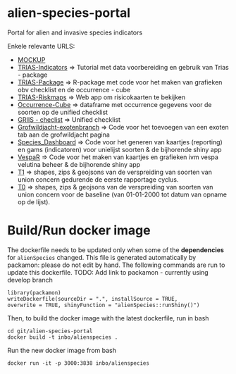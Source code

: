 # alien-species-portal
Portal for alien and invasive species indicators

Enkele relevante URLS:
- [MOCKUP](https://docs.google.com/presentation/d/1-ejJsMfjYXXkaR_6YBeylYouPuT0a6vsJAVW4nY9z1U/edit?usp=sharing)
- [TRIAS-Indicators](https://trias-project.github.io/indicators/) => Tutorial met data voorbereiding en gebruik van Trias - package
- [TRIAS-Package](https://github.com/trias-project/trias) => R-package met code voor het maken van grafieken obv checklist en de occurrence - cube
- [TRIAS-Riskmaps](https://trias-project.github.io/risk-maps/) => Web app om risicokaarten te bekijken 
- [Occurrence-Cube](https://raw.githubusercontent.com/trias-project/occ-cube-alien/master/data/processed/be_alientaxa_cube.csv) => dataframe met occurrence gegevens voor de soorten op de unified checklist
- [GRIIS - checlist](https://www.gbif.org/dataset/6d9e952f-948c-4483-9807-575348147c7e) => Unified checklist
- [Grofwildjacht-exotenbranch](https://github.com/inbo/reporting-rshiny-grofwildjacht/tree/exoten) => Code voor het toevoegen van een exoten tab aan de grofwildjacht pagina
- [Species_Dashboard](https://github.com/inbo/IAS_Species_Dashboard) => Code voor het generen van kaartjes (reporting) en gams (indicatoren) voor unielijst soorten & de bijhorende shiny app
- [VespaR](https://github.com/inbo/vespaR) => Code voor het maken van kaartjes en grafieken ivm vespa velutina beheer & de bijhorende shiny app
- [T1](https://zenodo.org/record/3060173#.YaEEmdBKiUm) => shapes, zips & geojsons van de verspreiding van soorten van union concern gedurende de eerste rapportage cyclus.
- [T0](https://zenodo.org/record/3835756#.YaEE4NBKiUm) => shapes, zips & geojsons van de verspreiding van soorten van union concern voor de baseline (van 01-01-2000 tot datum van opname op de lijst).


# Build/Run docker image

The dockerfile needs to be updated only when some of the **dependencies** for `alienSpecies` changed.
This file is generated automatically by packamon: please do not edit by hand. 
The following commands are run to update this dockerfile.
TODO: Add link to packamon - currently using develop branch

```
library(packamon)
writeDockerfile(sourceDir = ".", installSource = TRUE,
overwrite = TRUE, shinyFunction = "alienSpecies::runShiny()")
```

Then, to build the docker image with the latest dockerfile, run in bash

```
cd git/alien-species-portal
docker build -t inbo/alienspecies .
```

Run the new docker image from bash

```
docker run -it -p 3000:3838 inbo/alienspecies
```
